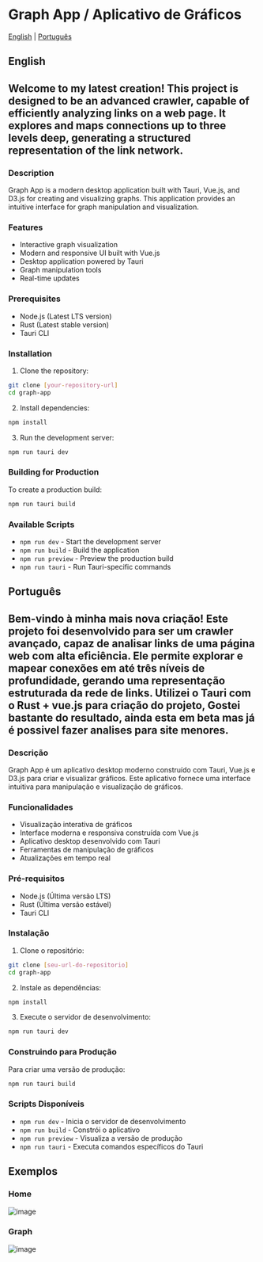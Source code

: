 # Graph App / Aplicativo de Gráficos

[English](#english) | [Português](#português)

## English

## Welcome to my latest creation! This project is designed to be an advanced crawler, capable of efficiently analyzing links on a web page. It explores and maps connections up to three levels deep, generating a structured representation of the link network.

### Description
Graph App is a modern desktop application built with Tauri, Vue.js, and D3.js for creating and visualizing graphs. This application provides an intuitive interface for graph manipulation and visualization.

### Features
- Interactive graph visualization
- Modern and responsive UI built with Vue.js
- Desktop application powered by Tauri
- Graph manipulation tools
- Real-time updates

### Prerequisites
- Node.js (Latest LTS version)
- Rust (Latest stable version)
- Tauri CLI

### Installation
1. Clone the repository:
```bash
git clone [your-repository-url]
cd graph-app
```

2. Install dependencies:
```bash
npm install
```

3. Run the development server:
```bash
npm run tauri dev
```

### Building for Production
To create a production build:
```bash
npm run tauri build
```

### Available Scripts
- `npm run dev` - Start the development server
- `npm run build` - Build the application
- `npm run preview` - Preview the production build
- `npm run tauri` - Run Tauri-specific commands

## Português

## Bem-vindo à minha mais nova criação! Este projeto foi desenvolvido para ser um crawler avançado, capaz de analisar links de uma página web com alta eficiência. Ele permite explorar e mapear conexões em até três níveis de profundidade, gerando uma representação estruturada da rede de links. Utilizei o Tauri com o Rust + vue.js para criação do projeto, Gostei bastante do resultado, ainda esta em beta mas já é possivel fazer analises para site menores.

### Descrição
Graph App é um aplicativo desktop moderno construído com Tauri, Vue.js e D3.js para criar e visualizar gráficos. Este aplicativo fornece uma interface intuitiva para manipulação e visualização de gráficos.

### Funcionalidades
- Visualização interativa de gráficos
- Interface moderna e responsiva construída com Vue.js
- Aplicativo desktop desenvolvido com Tauri
- Ferramentas de manipulação de gráficos
- Atualizações em tempo real

### Pré-requisitos
- Node.js (Última versão LTS)
- Rust (Última versão estável)
- Tauri CLI

### Instalação
1. Clone o repositório:
```bash
git clone [seu-url-do-repositorio]
cd graph-app
```

2. Instale as dependências:
```bash
npm install
```

3. Execute o servidor de desenvolvimento:
```bash
npm run tauri dev
```

### Construindo para Produção
Para criar uma versão de produção:
```bash
npm run tauri build
```

### Scripts Disponíveis
- `npm run dev` - Inicia o servidor de desenvolvimento
- `npm run build` - Constrói o aplicativo
- `npm run preview` - Visualiza a versão de produção
- `npm run tauri` - Executa comandos específicos do Tauri


## Exemplos

### Home
![image](https://github.com/user-attachments/assets/d37619bb-833b-412b-91a1-0e23b4d84d52)

### Graph
![image](https://github.com/user-attachments/assets/88044889-2d40-4e48-8d25-d7a0b2a48454)


